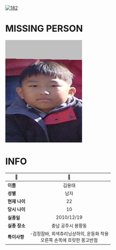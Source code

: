 [![182](https://img.shields.io/badge/%EC%8B%A4%EC%A2%85%EC%8B%A0%EA%B3%A0%EB%8A%94%20%EA%B5%AD%EB%B2%88%EC%97%86%EC%9D%B4-182-blue)](http://safe182.go.kr/index.do)

# MISSING PERSON

<img src="./missing_person.jpg">

# INFO

|🔑|💎|
|--|:--:|
|**이름**|김용태|
|**성별**|남자|
|**현재 나이**|22|
|**당시 나이**|10|
|**실종일**|2010/12/19|
|**실종 장소**|충남 공주시 봉황동 |
|**특이사항**|-검정잠바, 회색츄리닝상하의, 운동화 착용</br>오른쪽 손목에 흐릿한 몽고반점|
